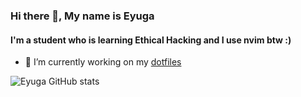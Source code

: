 

### Hi there 👋, My name is Eyuga
#### I'm a student who is learning Ethical Hacking and I use nvim btw :)

- 🌱 I’m currently working on my [dotfiles](https://github.com/Eyuga/dotfiles)

![Eyuga GitHub stats](https://github-readme-stats.vercel.app/api?username=Eyuga&show_icons=true&theme=radical)

